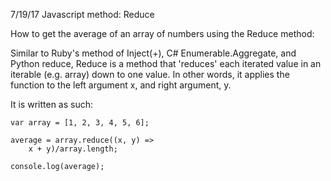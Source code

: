 7/19/17 Javascript method: Reduce

How to get the average of an array of numbers using the Reduce method:

Similar to Ruby's method of Inject(+), C# Enumerable.Aggregate, and Python reduce, Reduce is a method that 'reduces' each iterated value in an iterable (e.g. array) down to one value. In other words, it applies the function to the left argument x, and right argument, y.

It is written as such:
```
var array = [1, 2, 3, 4, 5, 6];

average = array.reduce((x, y) =>
    x + y)/array.length;

console.log(average);

```

